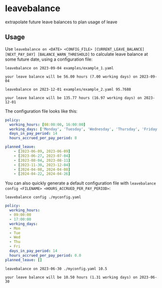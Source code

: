 # leavebalance

extrapolate future leave balances to plan usage of leave

## Usage

Use `leavebalance on <DATE> <CONFIG_FILE> [CURRENT_LEAVE_BALANCE] [NEXT_PAY_DAY] [BALANCE_WARN_THRESHOLD]` to calculate leave balance at some future date, using a configuration file:
```shell
leavebalance on 2023-09-04 examples/example_1.yaml
```
```
your leave balance will be 56.00 hours (7.00 working days) on 2023-09-04
```

```shell
leavebalance on 2023-12-01 examples/example_2.yaml 95.7688
```
```
your leave balance will be 135.77 hours (16.97 working days) on 2023-12-01

```

The configuration file looks like this:
```yaml
policy:
  working_hours: [08:00:00, 16:00:00]
  working_days: ['Monday', 'Tuesday', 'Wednesday', 'Thursday', 'Friday']
  days_in_pay_period: 14
  hours_accrued_per_pay_period: 8

planned_leave:
    - [2023-06-09, 2023-06-09]
    - [2023-06-27, 2023-07-04]
    - [2023-08-04, 2023-08-11]
    - [2023-11-30, 2023-12-04]
    - [2024-04-08, 2024-04-08]
    - [2024-04-22, 2024-04-26]
```

You can also quickly generate a default configuration file with `leavebalance config <FILENAME> <HOURS_ACCRUED_PER_PAY_PERIOD>`:
```shell
leavebalance config ./myconfig.yaml
```
```yaml
policy:
  working_hours:
  - 09:00:00
  - 17:00:00
  working_days:
  - Mon
  - Tue
  - Wed
  - Thu
  - Fri
  days_in_pay_period: 14
  hours_accrued_per_pay_period: 0.0
planned_leave: []
```
```shell
leavebalance on 2023-06-30 ./myconfig.yaml 10.5
```
```
your leave balance will be 10.50 hours (1.31 working days) on 2023-06-30
```